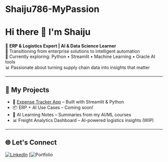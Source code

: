 # Shaiju786-MyPassion
# Hi there 👋 I'm Shaiju

🎯 **ERP & Logistics Expert | AI & Data Science Learner**  
🔄 Transitioning from enterprise solutions to intelligent automation  
🧠 Currently exploring: Python • Streamlit • Machine Learning • Oracle AI tools  
📊 Passionate about turning supply chain data into insights that matter

---

## 🧰 My Projects
- 🚀 [Expense Tracker App](https://expense-tracker-app-qgruvatbmah3nsrndcgrvu.streamlit.app/) – Built with Streamlit & Python
- 📦 ERP + AI Use Cases – Coming soon!
- 📘 AI Learning Notes – Summaries from my AI/ML courses
- 📊 Freight Analytics Dashboard – AI-powered logistics insights (WIP)

---

## 🌐 Let's Connect
[![LinkedIn](https://img.shields.io/badge/LinkedIn-blue?logo=linkedin)](https://www.linkedin.com/in/shaijushajahan)
[![Portfolio](https://img.shields.io/badge/Streamlit_Portfolio-orange?logo=streamlit)

